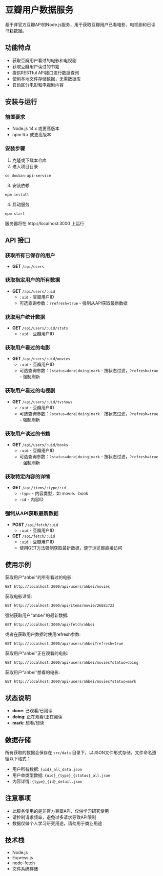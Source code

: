 # 豆瓣用户数据服务

基于非官方豆瓣API的Node.js服务，用于获取豆瓣用户已看电影、电视剧和已读书籍数据。

## 功能特点

- 获取豆瓣用户看过的电影和电视剧
- 获取豆瓣用户读过的书籍
- 提供RESTful API接口进行数据查询
- 使用本地文件存储数据，无需数据库
- 自动区分电影和电视剧内容

## 安装与运行

### 前置要求

- Node.js 14.x 或更高版本
- npm 6.x 或更高版本

### 安装步骤

1. 克隆或下载本仓库
2. 进入项目目录
```
cd douban-api-service
```
3. 安装依赖
```
npm install
```
4. 启动服务
```
npm start
```

服务器将在 http://localhost:3000 上运行

## API 接口

### 获取所有已保存的用户
- **GET** `/api/users`

### 获取指定用户的所有数据
- **GET** `/api/users/:uid`
  - `:uid` - 豆瓣用户ID
  - 可选查询参数：`?refresh=true` - 强制从API获取最新数据

### 获取用户统计数据
- **GET** `/api/users/:uid/stats`
  - `:uid` - 豆瓣用户ID

### 获取用户看过的电影
- **GET** `/api/users/:uid/movies`
  - `:uid` - 豆瓣用户ID
  - 可选查询参数：`?status=done|doing|mark` - 按状态过滤，`?refresh=true` - 强制刷新

### 获取用户看过的电视剧
- **GET** `/api/users/:uid/tvshows`
  - `:uid` - 豆瓣用户ID
  - 可选查询参数：`?status=done|doing|mark` - 按状态过滤，`?refresh=true` - 强制刷新

### 获取用户读过的书籍
- **GET** `/api/users/:uid/books`
  - `:uid` - 豆瓣用户ID
  - 可选查询参数：`?status=done|doing|mark` - 按状态过滤，`?refresh=true` - 强制刷新

### 获取特定内容的详情
- **GET** `/api/items/:type/:id`
  - `:type` - 内容类型，如 movie、book
  - `:id` - 内容ID

### 强制从API获取最新数据
- **POST** `/api/fetch/:uid`
  - `:uid` - 豆瓣用户ID
- **GET** `/api/fetch/:uid`
  - `:uid` - 豆瓣用户ID
  - 使用GET方法强制获取最新数据，便于浏览器直接访问

## 使用示例

获取用户"ahbei"的所有看过的电影:
```
GET http://localhost:3000/api/users/ahbei/movies
```

获取电影详情:
```
GET http://localhost:3000/api/items/movie/26683723
```

强制获取用户"ahbei"的最新数据:
```
GET http://localhost:3000/api/fetch/ahbei
```

或者在获取用户数据时使用refresh参数:
```
GET http://localhost:3000/api/users/ahbei?refresh=true
```

获取用户"ahbei"正在观看的电影:
```
GET http://localhost:3000/api/users/ahbei/movies?status=doing
```

获取用户"ahbei"想看的电影:
```
GET http://localhost:3000/api/users/ahbei/movies?status=mark
```

## 状态说明

- **done**: 已观看/已阅读
- **doing**: 正在观看/正在阅读  
- **mark**: 想看/想读

## 数据存储

所有获取的数据会保存在 `src/data` 目录下，以JSON文件形式存储。文件命名遵循以下格式：

- 用户所有数据: `{uid}_all_data.json`
- 用户单类型数据: `{uid}_{type}_{status}_all.json`
- 内容详情: `{type}_{id}_detail.json`

## 注意事项

- 此服务使用的是非官方豆瓣API，仅供学习研究使用
- 请控制请求频率，避免过多请求导致API限制
- 数据仅做个人学习研究用途，请勿用于商业用途

## 技术栈

- Node.js
- Express.js
- node-fetch
- 文件系统存储 